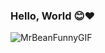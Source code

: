 ### Hello, World 😊❤️
![MrBeanFunnyGIF](https://user-images.githubusercontent.com/118850729/218710206-b57ac880-8294-47f0-99ba-88ed30d38695.gif)


<!--
**Glamour95/Glamour95** is a ✨ _special_ ✨ repository because its `README.md` (this file) appears on your GitHub profile.

Here are some ideas to get you started:

- 🔭 I’m currently working on Shell 
- 🌱 I’m currently learning Software engineering
- 👯 I’m looking to collaborate on ALX Africa
- 🤔 I’m looking for help with ...
- 💬 Ask me about ...
- 📫 you can reach me on linkedin on www.linkedin.com/in/glamour-maphanga
- 😄 Pronouns: i am her/she
- ⚡ Fun fact: I make things interesting
-->
